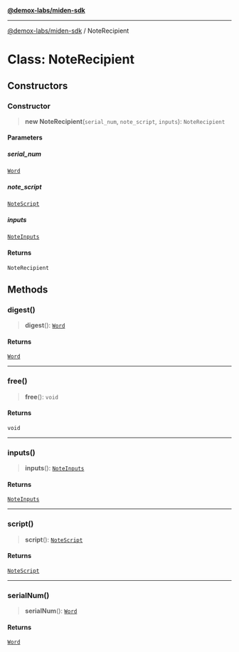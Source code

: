 [**@demox-labs/miden-sdk**](../README.md)

***

[@demox-labs/miden-sdk](../README.md) / NoteRecipient

# Class: NoteRecipient

## Constructors

### Constructor

> **new NoteRecipient**(`serial_num`, `note_script`, `inputs`): `NoteRecipient`

#### Parameters

##### serial\_num

[`Word`](Word.md)

##### note\_script

[`NoteScript`](NoteScript.md)

##### inputs

[`NoteInputs`](NoteInputs.md)

#### Returns

`NoteRecipient`

## Methods

### digest()

> **digest**(): [`Word`](Word.md)

#### Returns

[`Word`](Word.md)

***

### free()

> **free**(): `void`

#### Returns

`void`

***

### inputs()

> **inputs**(): [`NoteInputs`](NoteInputs.md)

#### Returns

[`NoteInputs`](NoteInputs.md)

***

### script()

> **script**(): [`NoteScript`](NoteScript.md)

#### Returns

[`NoteScript`](NoteScript.md)

***

### serialNum()

> **serialNum**(): [`Word`](Word.md)

#### Returns

[`Word`](Word.md)
